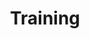 ---
layout: blog_by_tag
image: /assets/img/banner/welcome.png
title: "Training"
description: "Training - Grove Technologies - Washington DC's best Mac Support company for Digital Agencies"
tagline: "<br>Our Blog"
tag: training
permalink: /blog/tags/training/
---